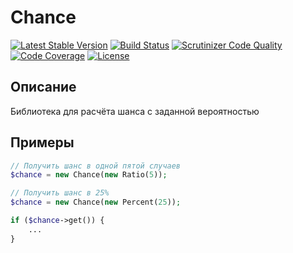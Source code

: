 # Chance

[![Latest Stable Version](https://poser.pugx.org/linkprofit-cpa/chance/v/stable)](https://packagist.org/packages/linkprofit-cpa/chance)
[![Build Status](https://scrutinizer-ci.com/g/linkprofit-cpa/chance/badges/build.png?b=master)](https://scrutinizer-ci.com/g/linkprofit-cpa/chance/build-status/master)
[![Scrutinizer Code Quality](https://scrutinizer-ci.com/g/linkprofit-cpa/chance/badges/quality-score.png?b=master)](https://scrutinizer-ci.com/g/linkprofit-cpa/chance/?branch=master)
[![Code Coverage](https://scrutinizer-ci.com/g/linkprofit-cpa/chance/badges/coverage.png?b=master)](https://scrutinizer-ci.com/g/linkprofit-cpa/chance/?branch=master)
[![License](https://poser.pugx.org/linkprofit-cpa/chance/license)](https://packagist.org/packages/linkprofit-cpa/chance)

## Описание
Библиотека для расчёта шанса с заданной вероятностью

## Примеры

```php
// Получить шанс в одной пятой случаев
$chance = new Chance(new Ratio(5));

// Получить шанс в 25%
$chance = new Chance(new Percent(25));

if ($chance->get()) {
    ...
}
```
